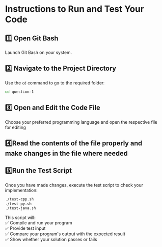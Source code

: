 # **Instructions to Run and Test Your Code**

## **1️⃣ Open Git Bash**  
Launch Git Bash on your system.  

## **2️⃣ Navigate to the Project Directory**  
Use the `cd` command to go to the required folder:  
```bash
cd question-1
```

## **3️⃣ Open and Edit the Code File**  
Choose your preferred programming language and open the respective file for editing

## **4️⃣Read the contents of the file properly and make changes in the file where needed**

## **5️⃣Run the Test Script**  
Once you have made changes, execute the test script to check your implementation:  
```bash
./test-cpp.sh
./test-py.sh
./test-java.sh
```

This script will:  
✅ Compile and run your program  
✅ Provide test input  
✅ Compare your program's output with the expected result  
✅ Show whether your solution passes or fails  
